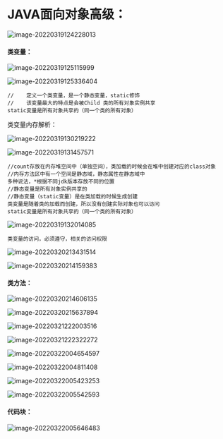 # JAVA面向对象高级：

![image-20220319124228013](../Picture_saving_address/JAVA第十章面向对象高级部分/image-20220319124228013.png)

#### 类变量：

![image-20220319125115999](../Picture_saving_address/JAVA第十章面向对象高级部分/image-20220319125115999.png)

![image-20220319125336404](../Picture_saving_address/JAVA第十章面向对象高级部分/image-20220319125336404.png)

```
//    定义一个类变量，是一个静态变量，static修饰
//    该变量最大的特点是会被Child 类的所有对象实例共享
static变量是所有对象共享的（同一个类的所有对象）
```

类变量内存解析：

![image-20220319130219222](../Picture_saving_address/JAVA第十章面向对象高级部分/image-20220319130219222.png)

![image-20220319131457571](../Picture_saving_address/JAVA第十章面向对象高级部分/image-20220319131457571.png)

```
//count存放在内存堆空间中（单独空间），类加载的时候会在堆中创建对应的class对象
//内存方法区中有一个空间是静态域，静态属性在静态域中
多种说法，*根据不同jdk版本存放不同的位置
//静态变量是所有对象实例共享的
//静态变量（static变量）是在类加载的时候生成创建
类变量是随着类的加载而创建，所以没有创建实际对象也可以访问
static变量是所有对象共享的（同一个类的所有对象）
```

![image-20220319132014085](../Picture_saving_address/JAVA第十章面向对象高级部分/image-20220319132014085.png)

```
类变量的访问，必须遵守，相关的访问权限
```

![image-20220320213431514](../Picture_saving_address/JAVA第十章面向对象高级部分/image-20220320213431514.png)

![image-20220320214159383](../Picture_saving_address/JAVA第十章面向对象高级部分/image-20220320214159383.png)

#### 类方法：

![image-20220320214606135](../Picture_saving_address/JAVA第十章面向对象高级部分/image-20220320214606135.png)

![image-20220320215637894](../Picture_saving_address/JAVA第十章面向对象高级部分/image-20220320215637894.png)

![image-20220321222003516](../Picture_saving_address/JAVA第十章面向对象高级部分/image-20220321222003516.png)

![image-20220321222322272](../Picture_saving_address/JAVA第十章面向对象高级部分/image-20220321222322272.png)

![image-20220322004654597](../Picture_saving_address/JAVA第十章面向对象高级部分/image-20220322004654597.png)

![image-20220322004811408](../Picture_saving_address/JAVA第十章面向对象高级部分/image-20220322004811408.png)

![image-20220322005423253](../Picture_saving_address/JAVA第十章面向对象高级部分/image-20220322005423253.png)

![image-20220322005542593](../Picture_saving_address/JAVA第十章面向对象高级部分/image-20220322005542593.png)

#### 代码块：

![image-20220322005646483](../Picture_saving_address/JAVA第十章面向对象高级部分/image-20220322005646483.png)

